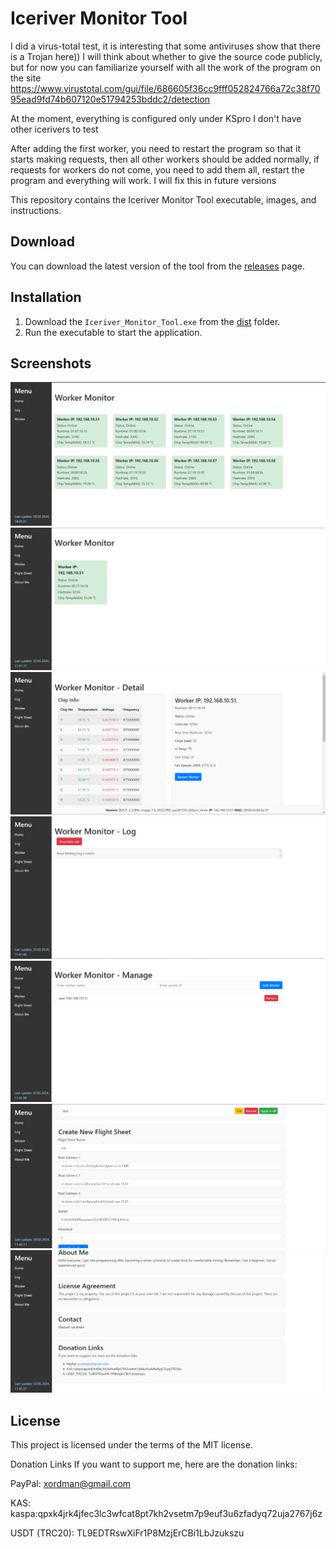 # Iceriver Monitor Tool


I did a virus-total test, it is interesting that some antiviruses show that there is a Trojan here))
I will think about whether to give the source code publicly, but for now you can familiarize yourself with all the work of the program on the site
https://www.virustotal.com/gui/file/686605f36cc9fff052824766a72c38f7095ead9fd74b607120e51794253bddc2/detection

At the moment, everything is configured only under KSpro
I don't have other icerivers to test

After adding the first worker, you need to restart the program so that it starts making requests, then all other workers should be added normally, if requests for workers do not come, you need to add them all, restart the program and everything will work. I will fix this in future versions

This repository contains the Iceriver Monitor Tool executable, images, and instructions.

## Download

You can download the latest version of the tool from the [releases](https://github.com/xordman/Iceriver_Monitor_Tool/releases) page.

## Installation

1. Download the `Iceriver_Monitor_Tool.exe` from the [dist](dist/) folder.
2. Run the executable to start the application.

## Screenshots

![Screenshot 1](images/screenshot1.png)
![Screenshot 2](images/screenshot2.png)
![Screenshot 2](images/screenshot3.png)
![Screenshot 2](images/screenshot4.png)
![Screenshot 2](images/screenshot5.png)
![Screenshot 2](images/screenshot6.png)
![Screenshot 2](images/screenshot7.png)

## License

This project is licensed under the terms of the MIT license.

Donation Links
If you want to support me, here are the donation links:

PayPal: xordman@gmail.com

KAS: kaspa:qpxk4jrk4jfec3lc3wfcat8pt7kh2vsetm7p9euf3u6zfadyq72uja2767j6z

USDT (TRC20): TL9EDTRswXiFr1P8MzjErCBi1LbJzukszu
